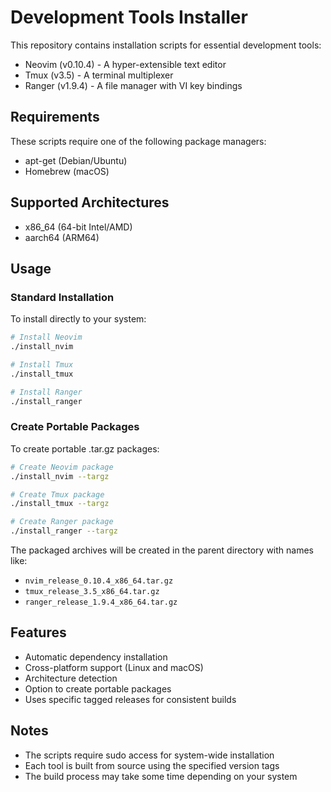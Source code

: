 # Development Tools Installer

This repository contains installation scripts for essential development tools:

- Neovim (v0.10.4) - A hyper-extensible text editor
- Tmux (v3.5) - A terminal multiplexer
- Ranger (v1.9.4) - A file manager with VI key bindings

## Requirements

These scripts require one of the following package managers:
- apt-get (Debian/Ubuntu)
- Homebrew (macOS)

## Supported Architectures

- x86_64 (64-bit Intel/AMD)
- aarch64 (ARM64)

## Usage

### Standard Installation

To install directly to your system:

```bash
# Install Neovim
./install_nvim

# Install Tmux
./install_tmux

# Install Ranger
./install_ranger
```

### Create Portable Packages

To create portable .tar.gz packages:

```bash
# Create Neovim package
./install_nvim --targz

# Create Tmux package
./install_tmux --targz

# Create Ranger package
./install_ranger --targz
```

The packaged archives will be created in the parent directory with names like:
- `nvim_release_0.10.4_x86_64.tar.gz`
- `tmux_release_3.5_x86_64.tar.gz`
- `ranger_release_1.9.4_x86_64.tar.gz`

## Features

- Automatic dependency installation
- Cross-platform support (Linux and macOS)
- Architecture detection
- Option to create portable packages
- Uses specific tagged releases for consistent builds

## Notes

- The scripts require sudo access for system-wide installation
- Each tool is built from source using the specified version tags
- The build process may take some time depending on your system

